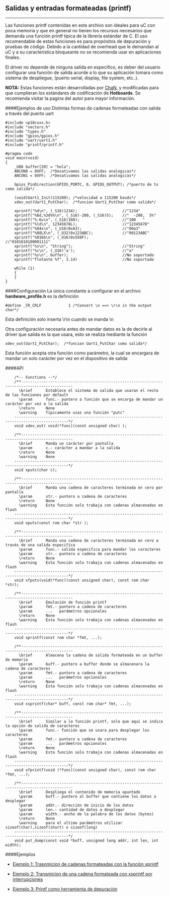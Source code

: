 Salidas y entradas formateadas (printf)
------------------------------------
------------

Las funciones printf contenidas en este archivo son ideales para uC con poca memoria y que en general no tienen los recursos necesarios que demanda una función printf típica de la librería estándar de C. El uso recomendable de estas funciones es para propósitos de depuración y pruebas de código. Debido a la cantidad de overhead que le demandan al uC y a su característica bloqueante no se recomienda usar en aplicaciones finales.

El driver no depende de ninguna salida en especifico, es deber del usuario configurar una función de salida acorde a lo que su aplicación tomara como sistema de despliegue, (puerto serial, display, file system, etc..).

**NOTA:** Estas funciones están desarrolladas por [ChaN][5], y modificadas para que cumplieran los estándares de codificación de **Hotboards**. Se recomienda visitar la pagina del autor para mayor información.


####Ejemplos de uso
Distintas formas de cadenas formateadas con salida a través del puerto uart
```
#include <p18cxxx.h>
#include "vectors.h"
#include "types.h"
#include "gpios/gpios.h"
#include "uart/uart1.h"
#include "printf/printf.h"

#pragma code
void main(void)
{
	_U08 buffer[20] = "hola";
    ANCON0 = 0XFF;  /*Desativamos las salidas analogicas*/
    ANCON1 = 0XFF;  /*Desativamos las salidas analogicas*/

    Gpios_PinDirection(GPIOS_PORTC, 6, GPIOS_OUTPUT); /*puerto de tx como salida*/

    (void)Uart1_Init(115200); /*velocidad a 115200 bauds*/
    xdev_out(Uart1_PutChar);  /*funcion Uart1_PutChar como salida*/
    
    xprintf("%d\n", (_S16)1234);                    //"1234"
    xprintf("%6d,%3d%%\n", (_S16)-200, (_S16)5);    //"  -200,  5%"
    xprintf("%-6u\n", (_S16)100);                   //"100   "
    xprintf("%ld\n", 12345678L);                    //"12345678"
    xprintf("%04x\n", (_U16)0xA3);                  //"00a3"
    xprintf("%08LX\n", (_U32)0x123ABC);             //"00123ABC"
    xprintf("%016b\n", (_U16)0x550F);               //"0101010100001111"
    xprintf("%s\n", "String");                      //"String"
    xprintf("%c\n", (_U16)'a');                     //"a"
	xprintf("%s\n", buffer);                        //No soportado
	xprintf("flotante %f", 3.14)					//No soportado

    while (1)
    {
    }
}
```


####Configuración
La única constante a configurar en el archivo **hardware_profile.h** es la definición

```
#define _CR_CRLF            1 /*Convert \n ==> \r\n in the output char*/
```
Esta definición solo inserta \r\n cuando se manda \n

Otra configuración necesaria antes de mandar datos es la de decirle al driver que salida es la que usara, esto se realiza mediante la función
```
xdev_out(Uart1_PutChar);  /*funcion Uart1_PutChar como salida*/
```
Esta función acepta otra función como parámetro, la cual se encargara de mandar un solo carácter por vez en el dispositivo de salida

####API
```
	/*-- Functions --*/
    /**---------------------------------------------------------------------------------------------    
      \brief      Establece el sistema de salida que usaran el resto de las funciones por default
      \param      func.- puntero a función que se encarga de mandar un carácter por vez a la salida
      \return     None 
      \warning    Tipicamente usas una función "putc"    
    ----------------------------------------------------------------------------------------------*/
    void xdev_out( void(*func)(const unsigned char) );

    /**---------------------------------------------------------------------------------------------    
      \brief      Manda un carácter por pantalla
      \param      c.- carácter a mandar a la salida
      \return     None 
      \warning    None    
    ----------------------------------------------------------------------------------------------*/
    void xputc(char c);
    
	/**---------------------------------------------------------------------------------------------    
      \brief      Manda una cadena de caracteres terminada en cero por pantalla
      \param      str.- puntero a cadena de caracteres
      \return     None 
      \warning    Esta función solo trabaja con cadenas almacenadas en flash    
    ----------------------------------------------------------------------------------------------*/
    void xputs(const rom char *str );
    
	/**---------------------------------------------------------------------------------------------    
      \brief      Manda una cadena de caracteres terminada en cero a través de una salida especifica
      \param      func.- salida especifica para mandar los caracteres
      \param      str.- puntero a cadena de caracteres
      \return     None 
      \warning    Esta función solo trabaja con cadenas almacenadas en flash    
    ----------------------------------------------------------------------------------------------*/
    void xfputs(void(*func)(const unsigned char), const rom char *str);
    
	/**---------------------------------------------------------------------------------------------    
      \brief      Emulación de función printf
      \param      fmt.- puntero a cadena de caracteres
	  \param      ...	parámetros opcionales
      \return     None 
      \warning    Esta función solo trabaja con cadenas almacenadas en flash    
    ----------------------------------------------------------------------------------------------*/
    void xprintf(const rom char *fmt, ...);
    
	/**---------------------------------------------------------------------------------------------    
      \brief      Almacena la cadena de salida formateada en un buffer de memoria
      \param      buff.- puntero a buffer donde se almacenara la cadena de caracteres
	  \param      fmt.- puntero a cadena de caracteres
	  \param      ...	parámetros opcionales
      \return     None 
      \warning    Esta función solo trabaja con cadenas almacenadas en flash    
    ----------------------------------------------------------------------------------------------*/
    void xsprintf(char* buff, const rom char* fmt, ...);
    
	/**---------------------------------------------------------------------------------------------    
      \brief      Similar a la función printf, solo que aquí se indica la opción de salida de caracteres
      \param      func.- función que se usara para desplegar los caracteres
	  \param      fmt.- puntero a cadena de caracteres
	  \param      ...	parámetros opcionales
      \return     None 
      \warning    Esta función solo trabaja con cadenas almacenadas en flash    
    ----------------------------------------------------------------------------------------------*/
    void xfprintf(void (*func)(const unsigned char), const rom char *fmt, ...);
    
    /**---------------------------------------------------------------------------------------------    
      \brief      Despliega el contenido de memoria apuntado
      \param      buff.- puntero al buffer que contiene los datos a desplegar
	  \param      addr.- dirección de inicio de los datos
	  \param      len.-	cantidad de datos a desplegar
      \param      width.- ancho de la palabra de los datos (bytes)
      \return     None 
      \warning    para el ultimo parámetros utilizar sizeof(char),sizeof(short) o sizeof(long)     
    ----------------------------------------------------------------------------------------------*/
    void put_dump(const void *buff, unsigned long addr, int len, int width);

```
####Ejemplos

- [Ejemplo 1: Trasnmicion de cadenas formateadas con la función xprintf][1]
- [Ejemplo 2: Transmicion de una cadena formateada con xsprintf por interrupciones][2]
- [Ejemplo 3: Printf como herramienta de depuración][3]


  [1]: http://www.hotboards.org/images/codigo/8bits/examples/printf1.zip
  [2]: http://www.hotboards.org/images/codigo/8bits/examples/printf2.zip
  [3]: http://www.hotboards.org/images/codigo/8bits/examples/printf3.zip

  [5]: http://elm-chan.org/ 

 